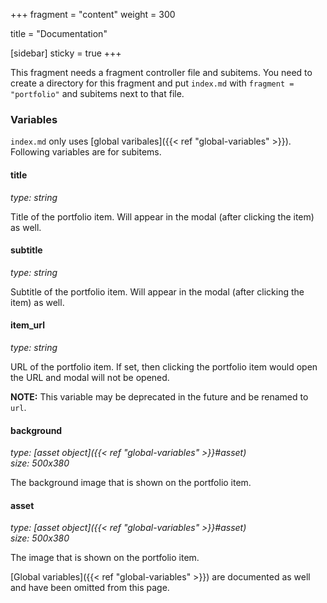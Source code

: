 +++
fragment = "content"
weight = 300

title = "Documentation"

[sidebar]
  sticky = true
+++

This fragment needs a fragment controller file and subitems. You need to create a directory for this fragment and put `index.md` with `fragment = "portfolio"` and subitems next to that file.

### Variables

`index.md` only uses [global varibales]({{< ref "global-variables" >}}). Following variables are for subitems.

#### title
*type: string*

Title of the portfolio item. Will appear in the modal (after clicking the item) as well.

#### subtitle
*type: string*

Subtitle of the portfolio item. Will appear in the modal (after clicking the item) as well.

#### item_url
*type: string*

URL of the portfolio item. If set, then clicking the portfolio item would open the URL and modal will not be opened.

**NOTE:** This variable may be deprecated in the future and be renamed to `url`.

#### background
*type: [asset object]({{< ref "global-variables" >}}#asset)*  
*size: 500x380*

The background image that is shown on the portfolio item.

#### asset
*type: [asset object]({{< ref "global-variables" >}}#asset)*  
*size: 500x380*

The image that is shown on the portfolio item.

[Global variables]({{< ref "global-variables" >}}) are documented as well and have been omitted from this page.
